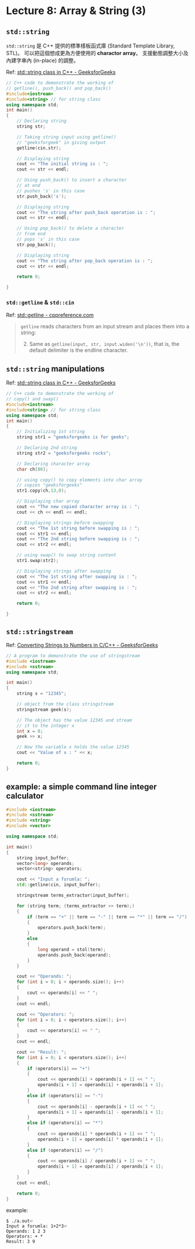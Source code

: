 # Lecture 8: Array & String (3)

## `std::string`

`std::string` 是 C++ 提供的標準樣板函式庫 (Standard Template Library, STL)。
可以把這個想成更為方便使用的 **charactor array**。
支援動態調整大小及內建字串內 (in-place) 的調整。

Ref: [std::string class in C++ - GeeksforGeeks](https://www.geeksforgeeks.org/stdstring-class-in-c/)

``` c++
// C++ code to demonstrate the working of
// getline(), push_back() and pop_back()
#include<iostream>
#include<string> // for string class
using namespace std;
int main()
{
	// Declaring string
	string str;

	// Taking string input using getline()
	// "geeksforgeek" in giving output
	getline(cin,str);

	// Displaying string
	cout << "The initial string is : ";
	cout << str << endl;

	// Using push_back() to insert a character
	// at end
	// pushes 's' in this case
	str.push_back('s');

	// Displaying string
	cout << "The string after push_back operation is : ";
	cout << str << endl;

	// Using pop_back() to delete a character
	// from end
	// pops 's' in this case
	str.pop_back();

	// Displaying string
	cout << "The string after pop_back operation is : ";
	cout << str << endl;

	return 0;

}
```

### `std::getline` & `std::cin`

Ref: [std::getline - cppreference.com](https://en.cppreference.com/w/cpp/string/basic_string/getline)

> `getline` reads characters from an input stream and places them into a string:
> 
> 2. Same as `getline(input, str, input.widen('\n'))`, that is, the default delimiter is the endline character.

## `std::string` manipulations

Ref: [std::string class in C++ - GeeksforGeeks](https://www.geeksforgeeks.org/stdstring-class-in-c/)

``` c++
// C++ code to demonstrate the working of
// copy() and swap()
#include<iostream>
#include<string> // for string class
using namespace std;
int main()
{
	// Initializing 1st string
	string str1 = "geeksforgeeks is for geeks";

	// Declaring 2nd string
	string str2 = "geeksforgeeks rocks";

	// Declaring character array
	char ch[80];

	// using copy() to copy elements into char array
	// copies "geeksforgeeks"
	str1.copy(ch,13,0);

	// Displaying char array
	cout << "The new copied character array is : ";
	cout << ch << endl << endl;

	// Displaying strings before swapping
	cout << "The 1st string before swapping is : ";
	cout << str1 << endl;
	cout << "The 2nd string before swapping is : ";
	cout << str2 << endl;

	// using swap() to swap string content
	str1.swap(str2);

	// Displaying strings after swapping
	cout << "The 1st string after swapping is : ";
	cout << str1 << endl;
	cout << "The 2nd string after swapping is : ";
	cout << str2 << endl;

	return 0;

}
```

## `std::stringstream`

Ref: [Converting Strings to Numbers in C/C++ - GeeksforGeeks](https://www.geeksforgeeks.org/converting-strings-numbers-cc/)

``` c++
// A program to demonstrate the use of stringstream
#include <iostream>
#include <sstream>
using namespace std;

int main()
{
	string s = "12345";

	// object from the class stringstream
	stringstream geek(s);

	// The object has the value 12345 and stream
	// it to the integer x
	int x = 0;
	geek >> x;

	// Now the variable x holds the value 12345
	cout << "Value of x : " << x;

	return 0;
}
```

## example: a simple command line integer calculator

``` c++
#include <iostream>
#include <sstream>
#include <string>
#include <vector>

using namespace std;

int main()
{
    string input_buffer;
    vector<long> operands;
    vector<string> operators;

    cout << "Input a forumla: ";
    std::getline(cin, input_buffer);

    stringstream terms_extractor(input_buffer);

    for (string term; (terms_extractor >> term);)
    {
        if (term == "+" || term == "-" || term == "*" || term == "/")
        {
            operators.push_back(term);
        }
        else
        {
            long operand = stol(term);
            operands.push_back(operand);
        }
    }

    cout << "Operands: ";
    for (int i = 0; i < operands.size(); i++)
    {
        cout << operands[i] << " ";
    }
    cout << endl;

    cout << "Operators: ";
    for (int i = 0; i < operators.size(); i++)
    {
        cout << operators[i] << " ";
    }
    cout << endl;

    cout << "Result: ";
    for (int i = 0; i < operators.size(); i++)
    {
        if (operators[i] == "+")
        {
            cout << operands[i] + operands[i + 1] << " ";
            operands[i + 1] = operands[i] + operands[i + 1];
        }
        else if (operators[i] == "-")
        {
            cout << operands[i] - operands[i + 1] << " ";
            operands[i + 1] = operands[i] - operands[i + 1];
        }
        else if (operators[i] == "*")
        {
            cout << operands[i] * operands[i + 1] << " ";
            operands[i + 1] = operands[i] * operands[i + 1];
        }
        else if (operators[i] == "/")
        {
            cout << operands[i] / operands[i + 1] << " ";
            operands[i + 1] = operands[i] / operands[i + 1];
        }
    }
    cout << endl;

    return 0;
}
```

example:

``` console
$ ./a.out⏎
Input a forumla: 1+2*3⏎
Operands: 1 2 3
Operators: + *
Result: 3 9
```